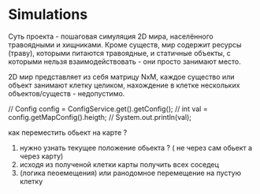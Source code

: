 # Simulations

Суть проекта - пошаговая симуляция 2D мира, населённого травоядными и хищниками.
Кроме существ, мир содержит ресурсы (траву), которыми питаются травоядные, и статичные
объекты, с которыми нельзя взаимодействовать - они просто занимают место.

2D мир представляет из себя матрицу NxM, каждое существо или объект занимают клетку целиком,
нахождение в клетке нескольких объектов/существ - недопустимо.


// Config config = ConfigService.get().getConfig();
// int val = config.getMapConfig().heigth;
// System.out.println(val);


как переместить обьект на карте ? 
1. нужно узнать текущее положение обьекта ? ( не через сам обьект а через карту)
2. исходя из полученой клетки карты получить всех соседец
3. (логика пеоемещения) или ранодомное перемещение на пустую клетку 
